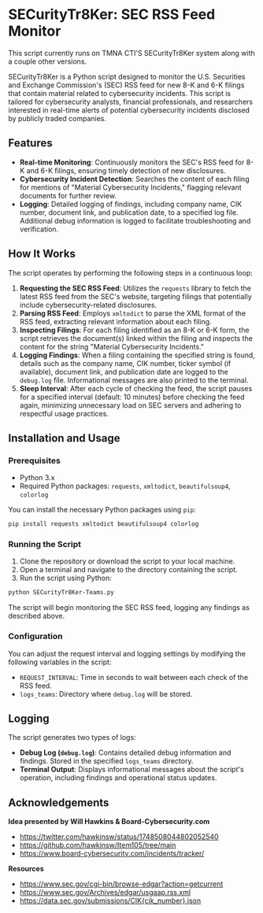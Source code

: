 # SECurityTr8Ker: SEC RSS Feed Monitor
This script currently runs on TMNA CTI'S SECurityTr8Ker system along with a couple other versions.

SECurityTr8Ker is a Python script designed to monitor the U.S. Securities and Exchange Commission's (SEC) RSS feed for new 8-K and 6-K filings that contain material related to cybersecurity incidents. This script is tailored for cybersecurity analysts, financial professionals, and researchers interested in real-time alerts of potential cybersecurity incidents disclosed by publicly traded companies.

## Features

- **Real-time Monitoring**: Continuously monitors the SEC's RSS feed for 8-K and 6-K filings, ensuring timely detection of new disclosures.
- **Cybersecurity Incident Detection**: Searches the content of each filing for mentions of "Material Cybersecurity Incidents," flagging relevant documents for further review.
- **Logging**: Detailed logging of findings, including company name, CIK number, document link, and publication date, to a specified log file. Additional debug information is logged to facilitate troubleshooting and verification.

## How It Works

The script operates by performing the following steps in a continuous loop:

1. **Requesting the SEC RSS Feed**: Utilizes the `requests` library to fetch the latest RSS feed from the SEC's website, targeting filings that potentially include cybersecurity-related disclosures.
2. **Parsing RSS Feed**: Employs `xmltodict` to parse the XML format of the RSS feed, extracting relevant information about each filing.
3. **Inspecting Filings**: For each filing identified as an 8-K or 6-K form, the script retrieves the document(s) linked within the filing and inspects the content for the string "Material Cybersecurity Incidents."
4. **Logging Findings**: When a filing containing the specified string is found, details such as the company name, CIK number, ticker symbol (if available), document link, and publication date are logged to the `debug.log` file. Informational messages are also printed to the terminal.
5. **Sleep Interval**: After each cycle of checking the feed, the script pauses for a specified interval (default: 10 minutes) before checking the feed again, minimizing unnecessary load on SEC servers and adhering to respectful usage practices.

## Installation and Usage

### Prerequisites

- Python 3.x
- Required Python packages: `requests`, `xmltodict`, `beautifulsoup4`, `colorlog`

You can install the necessary Python packages using `pip`:

```bash
pip install requests xmltodict beautifulsoup4 colorlog
```

### Running the Script

1. Clone the repository or download the script to your local machine.
2. Open a terminal and navigate to the directory containing the script.
3. Run the script using Python:

```bash
python SECurityTr8Ker-Teams.py
```

The script will begin monitoring the SEC RSS feed, logging any findings as described above.

### Configuration

You can adjust the request interval and logging settings by modifying the following variables in the script:

- `REQUEST_INTERVAL`: Time in seconds to wait between each check of the RSS feed.
- `logs_teams`: Directory where `debug.log` will be stored.

## Logging

The script generates two types of logs:

- **Debug Log (`debug.log`)**: Contains detailed debug information and findings. Stored in the specified `logs_teams` directory.
- **Terminal Output**: Displays informational messages about the script's operation, including findings and operational status updates.

## Acknowledgements

**Idea presented by Will Hawkins & Board-Cybersecurity.com**

- https://twitter.com/hawkinsw/status/1748508044802052540
- https://github.com/hawkinsw/Item105/tree/main
- https://www.board-cybersecurity.com/incidents/tracker/

**Resources**

- https://www.sec.gov/cgi-bin/browse-edgar?action=getcurrent
- https://www.sec.gov/Archives/edgar/usgaap.rss.xml
- https://data.sec.gov/submissions/CIK{cik_number}.json
